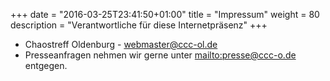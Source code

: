+++
date = "2016-03-25T23:41:50+01:00"
title = "Impressum"
weight = 80
description = "Verantwortliche für diese Internetpräsenz"
+++
* Chaostreff Oldenburg - webmaster@ccc-ol.de
* Presseanfragen nehmen wir gerne unter [mailto:presse@ccc-o.de](presse@ccc-ol.de) entgegen.

